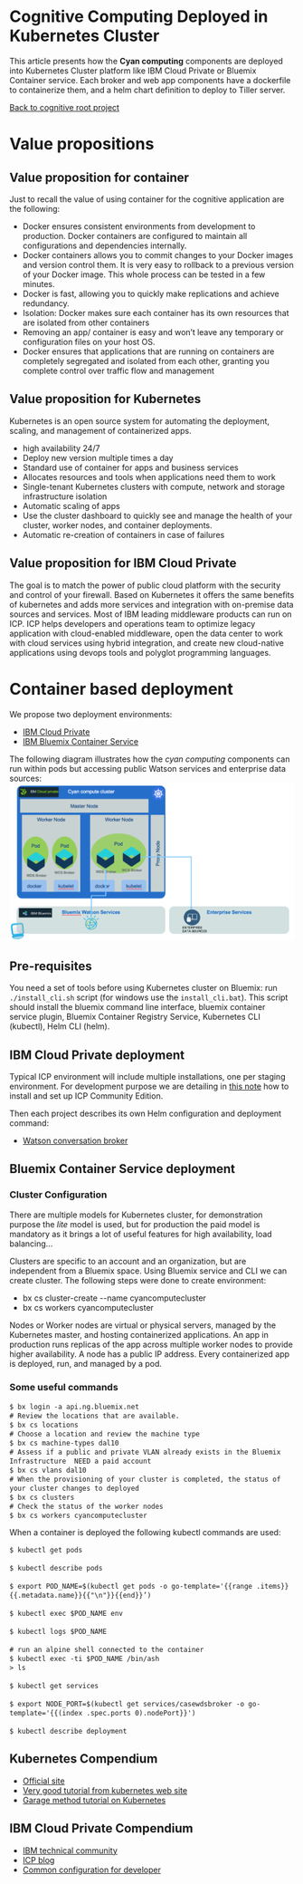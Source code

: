 # Cognitive Computing Deployed in Kubernetes Cluster

This article presents how the **Cyan computing** components are deployed into Kubernetes Cluster platform like IBM Cloud Private or Bluemix Container service. Each broker and web app components have a dockerfile to containerize them, and a helm chart definition to deploy to Tiller server.

[Back to cognitive root project](../README.md)

# Value propositions
## Value proposition for container
Just to recall the value of using container for the cognitive application are the following:
* Docker ensures consistent environments from development to production. Docker containers are configured to maintain all configurations and dependencies internally.
* Docker containers allows you to commit changes to your Docker images and version control them. It is very easy to rollback to a previous version of your Docker image. This whole process can be tested in a few minutes.
* Docker is fast, allowing you to quickly make replications and achieve redundancy.
* Isolation: Docker makes sure each container has its own resources that are isolated from other containers
* Removing an app/ container is easy and won’t leave any temporary or configuration files on your host OS.
* Docker ensures that applications that are running on containers are completely segregated and isolated from each other, granting you complete control over traffic flow and management

## Value proposition for Kubernetes
Kubernetes is an open source system for automating the deployment, scaling, and management of containerized apps.
* high availability 24/7
* Deploy new version multiple times a day
* Standard use of container for apps and business services
* Allocates  resources and tools when applications need them to work
* Single-tenant Kubernetes clusters with compute, network and storage infrastructure isolation
* Automatic scaling of apps
* Use the cluster dashboard to quickly see and manage the health of your cluster, worker nodes, and container deployments.
* Automatic re-creation of containers in case of failures

## Value proposition for IBM Cloud Private
The goal is to match the power of public cloud platform with the security and control of your firewall. Based on Kubernetes it offers the same benefits of kubernetes and adds more services and integration with on-premise data sources and services. Most of IBM leading middleware products can run on ICP. ICP helps developers and operations team to optimize legacy application with cloud-enabled middleware, open the data center to work with cloud services using hybrid integration, and create new cloud-native applications using devops tools and polyglot programming languages.



# Container based deployment
We propose two deployment environments:
* [IBM Cloud Private](#ibm-cloud-private-deployment)
* [IBM Bluemix Container Service]()

The following diagram illustrates how the *cyan computing* components can run within pods but accessing public Watson services and enterprise data sources:  
![](cyan-icp.png)  

## Pre-requisites
You need a set of tools before using Kubernetes cluster on Bluemix: run `./install_cli.sh` script (for windows use the `install_cli.bat`). This script should install the bluemix command line interface, bluemix container service plugin, Bluemix Container Registry Service, Kubernetes CLI (kubectl), Helm CLI (helm).

## IBM Cloud Private deployment
Typical ICP environment will include multiple installations, one per staging environment. For development purpose we are detailing in [this note](doc/icp/README.md) how to install and set up ICP Community Edition.

Then each project describes its own Helm configuration and deployment command:
* [Watson conversation broker](https://github.com/ibm-cloud-architecture/refarch-cognitive-conversation-broker/blog/master/docs/doc/icp/README.md)

## Bluemix Container Service deployment

### Cluster Configuration

There are multiple models for Kubernetes cluster, for demonstration purpose the *lite* model is used, but for production the paid model is mandatory as it brings a lot of useful features for high availability, load balancing...

Clusters are specific to an account and an organization, but are independent from a Bluemix space.
Using Bluemix service and CLI we can create cluster. The following steps were done to create environment:
* bx cs cluster-create --name cyancomputecluster
* bx cs workers cyancomputecluster

Nodes or Worker nodes are virtual or physical servers, managed by the Kubernetes master, and hosting containerized applications. An app in production runs replicas of the app across multiple worker nodes to provide higher availability. A node has a public IP address.
Every containerized app is deployed, run, and managed by a pod.


### Some useful commands

```
$ bx login -a api.ng.bluemix.net
# Review the locations that are available.
$ bx cs locations
# Choose a location and review the machine type
$ bx cs machine-types dal10
# Assess if a public and private VLAN already exists in the Bluemix Infrastructure  NEED a paid account
$ bx cs vlans dal10
# When the provisioning of your cluster is completed, the status of your cluster changes to deployed
$ bx cs clusters
# Check the status of the worker nodes
$ bx cs workers cyancomputecluster
```

When a container is deployed the following kubectl commands are used:
```
$ kubectl get pods

$ kubectl describe pods

$ export POD_NAME=$(kubectl get pods -o go-template='{{range .items}}{{.metadata.name}}{{"\n"}}{{end}}’)

$ kubectl exec $POD_NAME env

$ kubectl logs $POD_NAME

# run an alpine shell connected to the container
$ kubectl exec -ti $POD_NAME /bin/ash
> ls

$ kubectl get services

$ export NODE_PORT=$(kubectl get services/casewdsbroker -o go-template='{{(index .spec.ports 0).nodePort}}')

$ kubectl describe deployment
```


## Kubernetes Compendium
* [Official site](https://kubernetes.io)
* [Very good tutorial from kubernetes web site](https://kubernetes.io/docs/tutorials/kubernetes-basics/scale-intro/)
* [Garage method tutorial on Kubernetes](https://cloudcontent.mybluemix.net/devops/method/tutorials/kubernetes)

## IBM Cloud Private Compendium
* [IBM technical community](https://www.ibm.com/developerworks/community/wikis/home?lang=en#!/wiki/W1559b1be149d_43b0_881e_9783f38faaff)
* [ICP blog](https://www.ibm.com/developerworks/community/blogs/fe25b4ef-ea6a-4d86-a629-6f87ccf4649e?lang=en)
* [Common configuration for developer](https://github.com/ibm-cloud-architecture/refarch-integration/blob/master/docs/icp/icp-deploy.md#common-installation-tasks)
